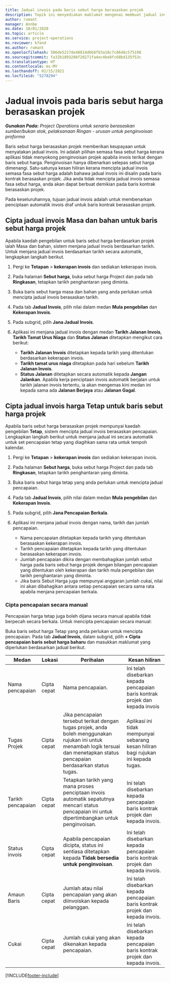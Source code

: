 ```yaml
---
title: Jadual invois pada baris sebut harga berasaskan projek
description: Topik ini menyediakan maklumat mengenai membuat jadual invois dan pencapaian untuk baris sebut harga.
author: rumant
manager: Annbe
ms.date: 10/01/2020
ms.topic: article
ms.service: project-operations
ms.reviewer: kfend
ms.author: rumant
ms.openlocfilehash: 506de5217de48814d6b8f03a10c7c8648c575198
ms.sourcegitcommit: fa32b1893286f20271fa4ec4be8fc68bd135f53c
ms.translationtype: HT
ms.contentlocale: ms-MY
ms.lasthandoff: 02/15/2021
ms.locfileid: "5278294"
---
```

# <a name="invoice-schedules-on-project-based-quote-lines"></a>Jadual invois pada baris sebut harga berasaskan projek

_**Gunakan Pada:** Project Operations untuk senario berasaskan sumber/bukan stok, pelaksanaan Ringan - urusan untuk penginvoisan proforma_

Baris sebut harga berasaskan projek memberikan keupayaan untuk menyatakan jadual invois. Ini adalah pilihan semasa fasa sebut harga kerana aplikasi tidak menyokong penginvoisan projek apabila invois terikat dengan baris sebut harga. Penginvoisan hanya dibenarkan selepas sebut harga dimenangi. Satu-satunya kesan hiliran kerana mencipta jadual invois semasa fasa sebut harga adalah bahawa jadual invois ini disalin pada baris kontrak berasaskan projek. Jika anda tidak mencipta jadual invois semasa fasa sebut harga, anda akan dapat berbuat demikian pada baris kontrak berasaskan projek.

Pada keseluruhannya, tujuan jadual invois adalah untuk membenarkan penciptaan automatik invois draf untuk baris kontrak berasaskan projek. 

## <a name="create-a-time-and-material-invoice-schedule-for-a-project-based-quote-line"></a>Cipta jadual invois Masa dan bahan untuk baris sebut harga projek

Apabila kaedah pengebilan untuk baris sebut harga berdasarkan projek ialah Masa dan bahan, sistem menjana jadual invois berdasarkan tarikh. Untuk menjana jadual invois berdasarkan tarikh secara automatik, lengkapkan langkah berikut.

1. Pergi ke **Tetapan** > **kekerapan invois** dan sediakan kekerapan invois.
2. Pada halaman **Sebut harga**, buka sebut harga Project dan pada tab **Ringkasan**, tetapkan tarikh penghantaran yang diminta.
3. Buka baris sebut harga masa dan bahan yang anda perlukan untuk mencipta jadual invois berasaskan tarikh. 
4. Pada tab **Jadual Invois**, pilih nilai dalam medan **Mula pengebilan** dan **Kekerapan Invois**. 
5. Pada subgrid, pilih **Jana Jadual Invois**.
6. Aplikasi ini menjana jadual invois dengan medan **Tarikh Jalanan Invois**, **Tarikh Tamat Urus Niaga** dan **Status Jalanan** ditetapkan mengikut cara berikut:

    - **Tarikh Jalanan Invois** ditetapkan kepada tarikh yang ditentukan berdasarkan kekerapan invois.
    - **Tarikh tamat urus niaga** ditetapkan pada hari sebelum **Tarikh Jalanan Invois**.
    - **Status Jalanan** ditetapkan secara automatik kepada **Jangan Jalankan**. Apabila kerja penciptaan invois automatik berjalan untuk tarikh jalanan invois tertentu, ia akan mengemas kini medan ini kepada sama ada **Jalanan Berjaya** atau **Jalanan Gagal**.

## <a name="create-a-fixed-price-invoice-schedule-for-a-project-based-quote-line"></a>Cipta jadual invois harga Tetap untuk baris sebut harga projek

Apabila baris sebut harga berasaskan projek mempunyai kaedah pengebilan **Tetap**, sistem mencipta jadual invois berasaskan pencapaian. Lengkapkan langkah berikut untuk menjana jadual ini secara automatik untuk set pencapaian tetap yang diagihkan sama rata untuk tempoh kalendar.

1. Pergi ke **Tetapan** > **kekerapan invois** dan sediakan kekerapan invois.
2. Pada halaman **Sebut harga**, buka sebut harga Project dan pada tab **Ringkasan**, tetapkan tarikh penghantaran yang diminta.
3. Buka baris sebut harga tetap yang anda perlukan untuk mencipta jadual pencapaian. 
4. Pada tab **Jadual Invois**, pilih nilai dalam medan **Mula pengebilan** dan **Kekerapan Invois**. 
5. Pada subgrid, pilih **Jana Pencapaian Berkala**.
6. Aplikasi ini menjana jadual invois dengan nama, tarikh dan jumlah pencapaian.

    - Nama pencapaian ditetapkan kepada tarikh yang ditentukan berasaskan kekerapan invois.
    - Tarikh pencapaian ditetapkan kepada tarikh yang ditentukan berasaskan kekerapan invois.
    - Jumlah pencapaian dikira dengan membahagikan jumlah sebut harga pada baris sebut harga projek dengan bilangan pencapaian yang ditentukan oleh kekerapan dan tarikh mula pengebilan dan tarikh penghantaran yang diminta.
    - Jika baris Sebut Harga juga mempunyai anggaran jumlah cukai, nilai ini akan dibahagikan antara setiap pencapaian secara sama rata apabila menjana pencapaian berkala.

### <a name="manually-create-milestones"></a>Cipta pencapaian secara manual

Pencapaian harga tetap juga boleh dijana secara manual apabila tidak berpecah secara berkala. Untuk mencipta pencapaian secara manual:

Buka baris sebut harga Tetap yang anda perlukan untuk mencipta pencapaian. Pada tab **Jadual Invois**, dalam subgrid, pilih **+ Cipta pencapaian baris sebut harga baharu** dan masukkan maklumat yang diperlukan berdasarkan jadual berikut.

| **Medan** | **Lokasi** | **Perihalan** | **Kesan hiliran** |
| --- | --- | --- | --- |
| Nama pencapaian | Cipta cepat | Nama pencapaian. | Ini telah disebarkan kepada pencapaian baris kontrak projek dan kepada invois |
| Tugas Projek | Cipta cepat | Jika pencapaian tersebut terikat dengan tugas projek, anda boleh menggunakan rujukan ini untuk menambah logik tersuai dan menetapkan status pencapaian berdasarkan status tugas. | Aplikasi ini tidak mempunyai sebarang kesan hiliran bagi rujukan ini kepada tugas. |
| Tarikh pencapaian | Cipta cepat | Tetapkan tarikh yang mana proses penciptaan invois automatik sepatutnya mencari status pencapaian ini untuk dipertimbangkan untuk penginvoisan. | Ini telah disebarkan kepada pencapaian baris kontrak projek dan kepada invois. |
| Status invois | Cipta cepat | Apabila pencapaian dicipta, status ini sentiasa ditetapkan kepada **Tidak bersedia untuk penginvoisan**. | Ini telah disebarkan kepada pencapaian baris kontrak projek dan kepada invois. |
| Amaun Baris | Cipta cepat | Jumlah atau nilai pencapaian yang akan diinvoiskan kepada pelanggan. | Ini telah disebarkan kepada pencapaian baris kontrak projek dan kepada invois. |
| Cukai | Cipta cepat | Jumlah cukai yang akan dikenakan kepada pencapaian. | Ini telah disebarkan kepada pencapaian baris kontrak projek dan kepada invois. |


[!INCLUDE[footer-include](../includes/footer-banner.md)]